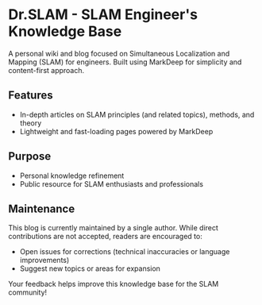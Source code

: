 # Dr.SLAM - SLAM Engineer's Knowledge Base

A personal wiki and blog focused on Simultaneous Localization and Mapping (SLAM) for engineers. Built using MarkDeep for simplicity and content-first approach.

## Features
- In-depth articles on SLAM principles (and related topics), methods, and theory
- Lightweight and fast-loading pages powered by MarkDeep

## Purpose
- Personal knowledge refinement
- Public resource for SLAM enthusiasts and professionals

## Maintenance
This blog is currently maintained by a single author. While direct contributions are not accepted, readers are encouraged to:
- Open issues for corrections (technical inaccuracies or language improvements)
- Suggest new topics or areas for expansion

Your feedback helps improve this knowledge base for the SLAM community!
